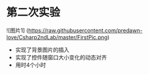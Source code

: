 # 第二次实验
![图片1] (https://raw.githubusercontent.com/predawn-love/Csharp2ndLab/master/FirstPic.png)
- 实现了背景图片的插入
- 实现了控件随窗口大小变化的动态对齐
- 用时4个小时
